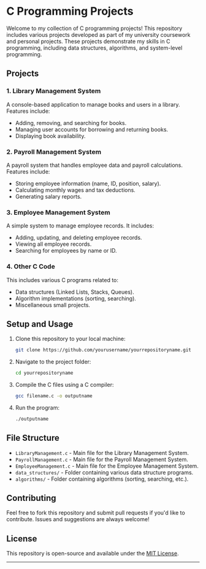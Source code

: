 # C Programming Projects

Welcome to my collection of C programming projects! This repository includes various projects developed as part of my university coursework and personal projects. These projects demonstrate my skills in C programming, including data structures, algorithms, and system-level programming.

## Projects

### 1. **Library Management System**
   A console-based application to manage books and users in a library. Features include:
   - Adding, removing, and searching for books.
   - Managing user accounts for borrowing and returning books.
   - Displaying book availability.

### 2. **Payroll Management System**
   A payroll system that handles employee data and payroll calculations. Features include:
   - Storing employee information (name, ID, position, salary).
   - Calculating monthly wages and tax deductions.
   - Generating salary reports.

### 3. **Employee Management System**
   A simple system to manage employee records. It includes:
   - Adding, updating, and deleting employee records.
   - Viewing all employee records.
   - Searching for employees by name or ID.

### 4. **Other C Code**
   This includes various C programs related to:
   - Data structures (Linked Lists, Stacks, Queues).
   - Algorithm implementations (sorting, searching).
   - Miscellaneous small projects.

## Setup and Usage

1. Clone this repository to your local machine:
    ```bash
    git clone https://github.com/yourusername/yourrepositoryname.git
    ```

2. Navigate to the project folder:
    ```bash
    cd yourrepositoryname
    ```

3. Compile the C files using a C compiler:
    ```bash
    gcc filename.c -o outputname
    ```

4. Run the program:
    ```bash
    ./outputname
    ```

## File Structure

- `LibraryManagement.c` - Main file for the Library Management System.
- `PayrollManagement.c` - Main file for the Payroll Management System.
- `EmployeeManagement.c` - Main file for the Employee Management System.
- `data_structures/` - Folder containing various data structure programs.
- `algorithms/` - Folder containing algorithms (sorting, searching, etc.).

## Contributing

Feel free to fork this repository and submit pull requests if you'd like to contribute. Issues and suggestions are always welcome!

## License

This repository is open-source and available under the [MIT License](LICENSE).

---
